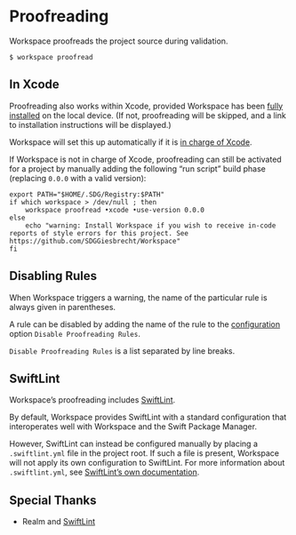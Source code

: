 <!--
 Proofreading.md

 This source file is part of the Workspace open source project.
 https://github.com/SDGGiesbrecht/Workspace#workspace

 Copyright ©2017–2018 Jeremy David Giesbrecht and the Workspace project contributors.

 Soli Deo gloria.

 Licensed under the Apache Licence, Version 2.0.
 See http://www.apache.org/licenses/LICENSE-2.0 for licence information.
 -->

# Proofreading

Workspace proofreads the project source during validation.

```shell
$ workspace proofread
```

## In Xcode

Proofreading also works within Xcode, provided Workspace has been [fully installed](../README.md#installation) on the local device. (If not, proofreading will be skipped, and a link to installation instructions will be displayed.)

Workspace will set this up automatically if it is [in charge of Xcode](Xcode.md).

If Workspace is not in charge of Xcode, proofreading can still be activated for a project by manually adding the following “run script” build phase (replacing `0.0.0` with a valid version):

```shell
export PATH="$HOME/.SDG/Registry:$PATH"
if which workspace > /dev/null ; then
    workspace proofread •xcode •use‐version 0.0.0
else
    echo "warning: Install Workspace if you wish to receive in‐code reports of style errors for this project. See https://github.com/SDGGiesbrecht/Workspace"
fi
```

## Disabling Rules

When Workspace triggers a warning, the name of the particular rule is always given in parentheses.

A rule can be disabled by adding the name of the rule to the [configuration](Configuring%20Workspace.md) option `Disable Proofreading Rules`.

`Disable Proofreading Rules` is a list separated by line breaks.

## SwiftLint

Workspace’s proofreading includes [SwiftLint](https://github.com/realm/SwiftLint).

By default, Workspace provides SwiftLint with a standard configuration that interoperates well with Workspace and the Swift Package Manager.

However, SwiftLint can instead be configured manually by placing a `.swiftlint.yml` file in the project root. If such a file is present, Workspace will not apply its own configuration to SwiftLint. For more information about `.swiftlint.yml`, see [SwiftLint’s own documentation](https://github.com/realm/SwiftLint).

## Special Thanks

- Realm and [SwiftLint](https://github.com/realm/SwiftLint)
